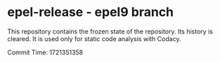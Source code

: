 # epel-release - epel9 branch

This repository contains the frozen state of the repository.
Its history is cleared. It is used only for static code
analysis with Codacy.

Commit Time: 1721351358